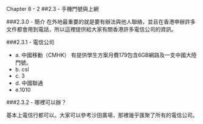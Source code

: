 Chapter 8 - 2
##2.3 - 手機門號與上網

###2.3.0 - 簡介
在外地最重要的就是要有辦法與他人聯絡，並且在香港申辦許多文件都會用到電話，所以這裡提供給大家有關香港許多電信公司的資訊。

###2.3.1 - 電信公司
* a. 中國移動（CMHK）
        有提供學生方案月費179包含6GB網路及一支中國大陸門號。
* b. csl
* c. 3
* d. 中國聯通
* e.1010

###2.3.2 - 哪裡可以辦？

基本上電信行都可以。大家可以參考沙田廣場，那裡幾乎匯聚了所有的電信公司。
